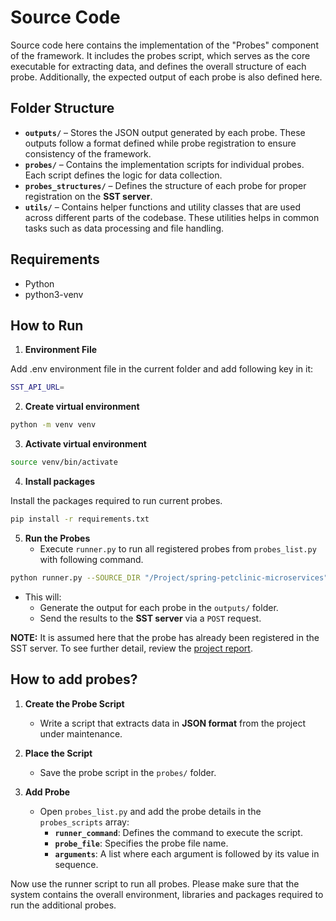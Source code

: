 # Source Code

Source code here contains the implementation of the "Probes" component of the framework. It includes the probes script, which serves as the core executable for extracting data, and defines the overall structure of each probe. Additionally, the expected output of each probe is also defined here.

## Folder Structure

- **`outputs/`** – Stores the JSON output generated by each probe. These outputs follow a format defined while probe registration to ensure consistency of the framework.
- **`probes/`** – Contains the implementation scripts for individual probes. Each script defines the logic for data collection.
- **`probes_structures/`** – Defines the structure of each probe for proper registration on the **SST server**.
- **`utils/`** – Contains helper functions and utility classes that are used across different parts of the codebase. These utilities helps in common tasks such as data processing and file handling.

## Requirements

- Python
- python3-venv

## How to Run

1. **Environment File**

Add .env environment file in the current folder and add following key in it:

```bash
SST_API_URL=
```

2. **Create virtual environment**

```bash
python -m venv venv
```

3. **Activate virtual environment**

```bash
source venv/bin/activate
```

4. **Install packages**

Install the packages required to run current probes.

```bash
pip install -r requirements.txt
```

5. **Run the Probes**
   - Execute `runner.py` to run all registered probes from `probes_list.py` with following command.

```bash
python runner.py --SOURCE_DIR "/Project/spring-petclinic-microservices" --DIR_NAME "spring-petclinic-microservices"
```

- This will:
  - Generate the output for each probe in the `outputs/` folder.
  - Send the results to the **SST server** via a `POST` request.

**NOTE:** It is assumed here that the probe has already been registered in the SST server. To see further detail, review the [project report](https://github.com/WaqarAwan376/MEng-Project/tree/master/Report).

## How to add probes?

1. **Create the Probe Script**

   - Write a script that extracts data in **JSON format** from the project under maintenance.

2. **Place the Script**

   - Save the probe script in the `probes/` folder.

3. **Add Probe**

   - Open `probes_list.py` and add the probe details in the `probes_scripts` array:
     - **`runner_command`**: Defines the command to execute the script.
     - **`probe_file`**: Specifies the probe file name.
     - **`arguments`**: A list where each argument is followed by its value in sequence.

Now use the runner script to run all probes. Please make sure that the system contains the overall environment, libraries and packages required to run the additional probes.
